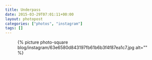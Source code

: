 ```yaml
---
title: Underpass
date: 2015-03-29T07:01:11+00:00
layout: photopost
categories: ["photos", "instagram"]
tags: []
---
```


<figure class="photo photo--square">
  {% picture photo-square blog/instagram/63e6580d843197fb61b6b3f4f87ea1c7.jpg alt="" %}
</figure>


